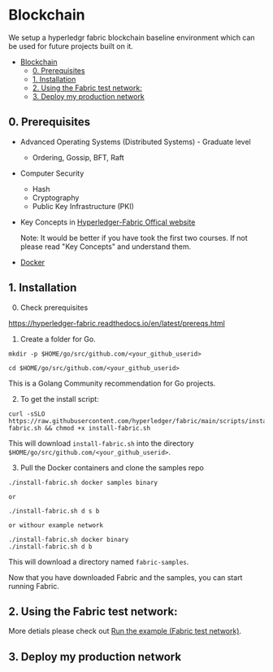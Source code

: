 # Blockchain

We setup a hyperledgr fabric blockchain baseline environment which can be used for future projects built on it.

- [Blockchain](#blockchain)
  - [0. Prerequisites](#0-prerequisites)
  - [1. Installation](#1-installation)
  - [2. Using the Fabric test network:](#2-using-the-fabric-test-network)
  - [3. Deploy my production network](#3-deploy-my-production-network)

## 0. Prerequisites
- Advanced Operating Systems (Distributed Systems) - Graduate level 
  - Ordering, Gossip, BFT, Raft
- Computer Security
  - Hash
  - Cryptography
  - Public Key Infrastructure (PKI)
- Key Concepts in [Hyperledger-Fabric Offical website](https://hyperledger-fabric.readthedocs.io/en/latest/key_concepts.html)

  Note:
    It would be better if you have took the first two courses. If not please read "Key Concepts" and understand them.
- [Docker](docker.md)


  
## 1. Installation

0. Check prerequisites

https://hyperledger-fabric.readthedocs.io/en/latest/prereqs.html


1. Create a folder for Go. 

```
mkdir -p $HOME/go/src/github.com/<your_github_userid>

cd $HOME/go/src/github.com/<your_github_userid>
```
This is a Golang Community recommendation for Go projects.

2. To get the install script:

```
curl -sSLO https://raw.githubusercontent.com/hyperledger/fabric/main/scripts/install-fabric.sh && chmod +x install-fabric.sh
```

This will download ```install-fabric.sh``` into the directory ```$HOME/go/src/github.com/<your_github_userid>```.


3. Pull the Docker containers and clone the samples repo
```
./install-fabric.sh docker samples binary 

or 

./install-fabric.sh d s b  

or withour example network

./install-fabric.sh docker binary 
./install-fabric.sh d b  
```

This will  download a directory named ```fabric-samples```.

Now that you have downloaded Fabric and the samples, you can start running Fabric.

## 2. Using the Fabric test network: 

More detials please check out [Run the example (Fabric test network)](example_network.md).

## 3. Deploy my production network

